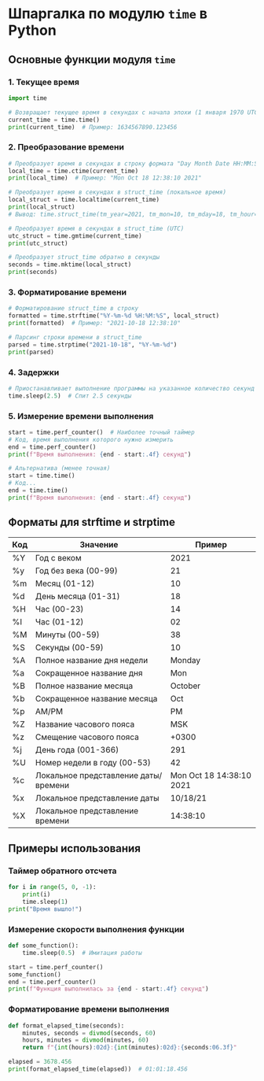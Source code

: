 # Шпаргалка по модулю `time` в Python

## Основные функции модуля `time`

### 1. Текущее время
```python
import time

# Возвращает текущее время в секундах с начала эпохи (1 января 1970 UTC)
current_time = time.time()
print(current_time)  # Пример: 1634567890.123456
```

### 2. Преобразование времени
```python
# Преобразует время в секундах в строку формата "Day Month Date HH:MM:SS Year"
local_time = time.ctime(current_time)
print(local_time)  # Пример: "Mon Oct 18 12:38:10 2021"

# Преобразует время в секундах в struct_time (локальное время)
local_struct = time.localtime(current_time)
print(local_struct)
# Вывод: time.struct_time(tm_year=2021, tm_mon=10, tm_mday=18, tm_hour=12, ...)

# Преобразует время в секундах в struct_time (UTC)
utc_struct = time.gmtime(current_time)
print(utc_struct)

# Преобразует struct_time обратно в секунды
seconds = time.mktime(local_struct)
print(seconds)
```

### 3. Форматирование времени
```python
# Форматирование struct_time в строку
formatted = time.strftime("%Y-%m-%d %H:%M:%S", local_struct)
print(formatted)  # Пример: "2021-10-18 12:38:10"

# Парсинг строки времени в struct_time
parsed = time.strptime("2021-10-18", "%Y-%m-%d")
print(parsed)
```

### 4. Задержки
```python
# Приостанавливает выполнение программы на указанное количество секунд
time.sleep(2.5)  # Спит 2.5 секунды
```

### 5. Измерение времени выполнения
```python
start = time.perf_counter()  # Наиболее точный таймер
# Код, время выполнения которого нужно измерить
end = time.perf_counter()
print(f"Время выполнения: {end - start:.4f} секунд")

# Альтернатива (менее точная)
start = time.time()
# Код...
end = time.time()
print(f"Время выполнения: {end - start:.4f} секунд")
```

## Форматы для strftime и strptime

| Код | Значение                     | Пример         |
|-----|------------------------------|----------------|
| %Y  | Год с веком                  | 2021           |
| %y  | Год без века (00-99)         | 21             |
| %m  | Месяц (01-12)                | 10             |
| %d  | День месяца (01-31)          | 18             |
| %H  | Час (00-23)                  | 14             |
| %I  | Час (01-12)                  | 02             |
| %M  | Минуты (00-59)               | 38             |
| %S  | Секунды (00-59)              | 10             |
| %A  | Полное название дня недели   | Monday         |
| %a  | Сокращенное название дня     | Mon            |
| %B  | Полное название месяца       | October        |
| %b  | Сокращенное название месяца  | Oct            |
| %p  | AM/PM                        | PM             |
| %Z  | Название часового пояса      | MSK            |
| %z  | Смещение часового пояса      | +0300          |
| %j  | День года (001-366)          | 291            |
| %U  | Номер недели в году (00-53)  | 42             |
| %c  | Локальное представление даты/времени | Mon Oct 18 14:38:10 2021 |
| %x  | Локальное представление даты | 10/18/21       |
| %X  | Локальное представление времени | 14:38:10    |

## Примеры использования

### Таймер обратного отсчета
```python
for i in range(5, 0, -1):
    print(i)
    time.sleep(1)
print("Время вышло!")
```

### Измерение скорости выполнения функции
```python
def some_function():
    time.sleep(0.5)  # Имитация работы

start = time.perf_counter()
some_function()
end = time.perf_counter()
print(f"Функция выполнилась за {end - start:.4f} секунд")
```

### Форматирование времени выполнения
```python
def format_elapsed_time(seconds):
    minutes, seconds = divmod(seconds, 60)
    hours, minutes = divmod(minutes, 60)
    return f"{int(hours):02d}:{int(minutes):02d}:{seconds:06.3f}"

elapsed = 3678.456
print(format_elapsed_time(elapsed))  # 01:01:18.456
```